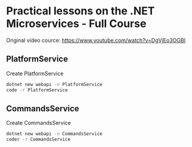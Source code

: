 # Practical lessons on the .NET Microservices - Full Course

Original video cource: https://www.youtube.com/watch?v=DgVjEo3OGBI

## PlatformService

Create PlatformService

```sh
dotnet new webapi -n PlatformService
code -r PlatformService
```


## CommandsService

Create CommandsService

```sh
dotnet new webapi -n CommandsService
coder -r CommandsService
```

